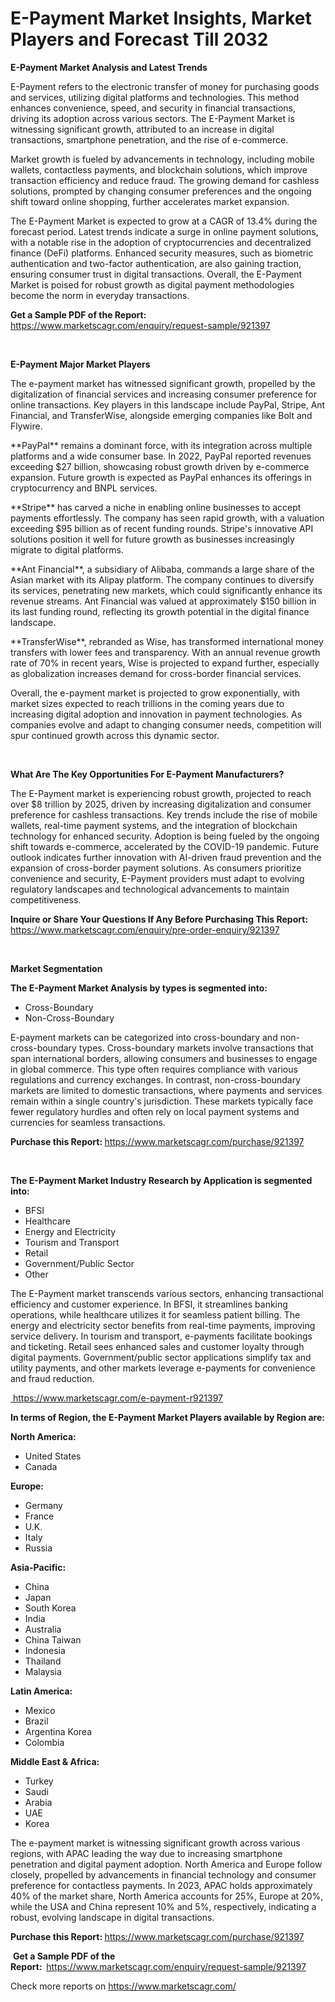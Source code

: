 <p><h1>E-Payment Market Insights, Market Players and Forecast Till 2032</h1></p><p><strong>E-Payment Market Analysis and Latest Trends</strong></p>
<p><p>E-Payment refers to the electronic transfer of money for purchasing goods and services, utilizing digital platforms and technologies. This method enhances convenience, speed, and security in financial transactions, driving its adoption across various sectors. The E-Payment Market is witnessing significant growth, attributed to an increase in digital transactions, smartphone penetration, and the rise of e-commerce. </p><p>Market growth is fueled by advancements in technology, including mobile wallets, contactless payments, and blockchain solutions, which improve transaction efficiency and reduce fraud. The growing demand for cashless solutions, prompted by changing consumer preferences and the ongoing shift toward online shopping, further accelerates market expansion. </p><p>The E-Payment Market is expected to grow at a CAGR of 13.4% during the forecast period. Latest trends indicate a surge in online payment solutions, with a notable rise in the adoption of cryptocurrencies and decentralized finance (DeFi) platforms. Enhanced security measures, such as biometric authentication and two-factor authentication, are also gaining traction, ensuring consumer trust in digital transactions. Overall, the E-Payment Market is poised for robust growth as digital payment methodologies become the norm in everyday transactions.</p></p>
<p><strong>Get a Sample PDF of the Report:&nbsp;</strong> <a href="https://www.marketscagr.com/enquiry/request-sample/921397?utm_campaign=2942&utm_medium=2&utm_source=Github&utm_content=ia&utm_term=11032025&utm_id=e-payment">https://www.marketscagr.com/enquiry/request-sample/921397</a></p>
<p>&nbsp;</p>
<p><strong>E-Payment Major Market Players</strong></p>
<p><p>The e-payment market has witnessed significant growth, propelled by the digitalization of financial services and increasing consumer preference for online transactions. Key players in this landscape include PayPal, Stripe, Ant Financial, and TransferWise, alongside emerging companies like Bolt and Flywire.</p><p>**PayPal** remains a dominant force, with its integration across multiple platforms and a wide consumer base. In 2022, PayPal reported revenues exceeding $27 billion, showcasing robust growth driven by e-commerce expansion. Future growth is expected as PayPal enhances its offerings in cryptocurrency and BNPL services.</p><p>**Stripe** has carved a niche in enabling online businesses to accept payments effortlessly. The company has seen rapid growth, with a valuation exceeding $95 billion as of recent funding rounds. Stripe's innovative API solutions position it well for future growth as businesses increasingly migrate to digital platforms.</p><p>**Ant Financial**, a subsidiary of Alibaba, commands a large share of the Asian market with its Alipay platform. The company continues to diversify its services, penetrating new markets, which could significantly enhance its revenue streams. Ant Financial was valued at approximately $150 billion in its last funding round, reflecting its growth potential in the digital finance landscape.</p><p>**TransferWise**, rebranded as Wise, has transformed international money transfers with lower fees and transparency. With an annual revenue growth rate of 70% in recent years, Wise is projected to expand further, especially as globalization increases demand for cross-border financial services.</p><p>Overall, the e-payment market is projected to grow exponentially, with market sizes expected to reach trillions in the coming years due to increasing digital adoption and innovation in payment technologies. As companies evolve and adapt to changing consumer needs, competition will spur continued growth across this dynamic sector.</p></p>
<p>&nbsp;</p>
<p><strong>What Are The Key Opportunities For E-Payment Manufacturers?</strong></p>
<p><p>The E-Payment market is experiencing robust growth, projected to reach over $8 trillion by 2025, driven by increasing digitalization and consumer preference for cashless transactions. Key trends include the rise of mobile wallets, real-time payment systems, and the integration of blockchain technology for enhanced security. Adoption is being fueled by the ongoing shift towards e-commerce, accelerated by the COVID-19 pandemic. Future outlook indicates further innovation with AI-driven fraud prevention and the expansion of cross-border payment solutions. As consumers prioritize convenience and security, E-Payment providers must adapt to evolving regulatory landscapes and technological advancements to maintain competitiveness.</p></p>
<p><strong>Inquire or Share Your Questions If Any Before Purchasing This Report:</strong> <a href="https://www.marketscagr.com/enquiry/pre-order-enquiry/921397?utm_campaign=2942&utm_medium=2&utm_source=Github&utm_content=ia&utm_term=11032025&utm_id=e-payment">https://www.marketscagr.com/enquiry/pre-order-enquiry/921397</a></p>
<p>&nbsp;</p>
<p><strong>Market Segmentation</strong></p>
<p><strong>The E-Payment Market Analysis by types is segmented into:</strong></p>
<p><ul><li>Cross-Boundary</li><li>Non-Cross-Boundary</li></ul></p>
<p><p>E-payment markets can be categorized into cross-boundary and non-cross-boundary types. Cross-boundary markets involve transactions that span international borders, allowing consumers and businesses to engage in global commerce. This type often requires compliance with various regulations and currency exchanges. In contrast, non-cross-boundary markets are limited to domestic transactions, where payments and services remain within a single country's jurisdiction. These markets typically face fewer regulatory hurdles and often rely on local payment systems and currencies for seamless transactions.</p></p>
<p><strong>Purchase this Report:&nbsp;</strong><a href="https://www.marketscagr.com/purchase/921397?utm_campaign=2942&utm_medium=2&utm_source=Github&utm_content=ia&utm_term=11032025&utm_id=e-payment">https://www.marketscagr.com/purchase/921397</a></p>
<p>&nbsp;</p>
<p><strong>The E-Payment Market Industry Research by Application is segmented into:</strong></p>
<p><ul><li>BFSI</li><li>Healthcare</li><li>Energy and Electricity</li><li>Tourism and Transport</li><li>Retail</li><li>Government/Public Sector</li><li>Other</li></ul></p>
<p><p>The E-Payment market transcends various sectors, enhancing transactional efficiency and customer experience. In BFSI, it streamlines banking operations, while healthcare utilizes it for seamless patient billing. The energy and electricity sector benefits from real-time payments, improving service delivery. In tourism and transport, e-payments facilitate bookings and ticketing. Retail sees enhanced sales and customer loyalty through digital payments. Government/public sector applications simplify tax and utility payments, and other markets leverage e-payments for convenience and fraud reduction.</p></p>
<p><a href="https://www.marketscagr.com/e-payment-r921397?utm_campaign=2942&utm_medium=2&utm_source=Github&utm_content=ia&utm_term=11032025&utm_id=e-payment">&nbsp;https://www.marketscagr.com/e-payment-r921397</a></p>
<p><strong>In terms of Region, the E-Payment Market Players available by Region are:</strong></p>
<p>
    <p> <strong> North America: </strong>
        <ul>
            <li>United States</li>
            <li>Canada</li>
        </ul>
        </p> 
    <p> <strong> Europe: </strong>
        <ul>
            <li>Germany</li>
            <li>France</li>
            <li>U.K.</li>
            <li>Italy</li>
            <li>Russia</li>
        </ul>
        </p> 
    <p> <strong> Asia-Pacific: </strong>
        <ul>
            <li>China</li>
            <li>Japan</li>
            <li>South Korea</li>
            <li>India</li>
            <li>Australia</li>
            <li>China Taiwan</li>
            <li>Indonesia</li>
            <li>Thailand</li>
            <li>Malaysia</li>
        </ul>
        </p> 
    <p> <strong> Latin America: </strong>
        <ul>
            <li>Mexico</li>
            <li>Brazil</li>
            <li>Argentina Korea</li>
            <li>Colombia</li>
        </ul>
        </p> 
    <p> <strong> Middle East & Africa: </strong>
        <ul>
            <li>Turkey</li>
            <li>Saudi</li>
            <li>Arabia</li>
            <li>UAE</li>
            <li>Korea</li>
        </ul>
    </p>
    </p>
<p><p>The e-payment market is witnessing significant growth across various regions, with APAC leading the way due to increasing smartphone penetration and digital payment adoption. North America and Europe follow closely, propelled by advancements in financial technology and consumer preference for contactless payments. In 2023, APAC holds approximately 40% of the market share, North America accounts for 25%, Europe at 20%, while the USA and China represent 10% and 5%, respectively, indicating a robust, evolving landscape in digital transactions.</p></p>
<p><strong>Purchase this Report: </strong><a href="https://www.marketscagr.com/purchase/921397?utm_campaign=2942&utm_medium=2&utm_source=Github&utm_content=ia&utm_term=11032025&utm_id=e-payment">https://www.marketscagr.com/purchase/921397</a></p>
<p>&nbsp;<strong>Get a Sample PDF of the Report:&nbsp;&nbsp;</strong><a href="https://www.marketscagr.com/enquiry/request-sample/921397?utm_campaign=2942&utm_medium=2&utm_source=Github&utm_content=ia&utm_term=11032025&utm_id=e-payment">https://www.marketscagr.com/enquiry/request-sample/921397</a></p>
<p><strong></strong></p>
<p>Check more reports on <a href="https://www.marketscagr.com/?utm_campaign=2942&utm_medium=2&utm_source=Github&utm_content=ia&utm_term=11032025&utm_id=e-payment">https://www.marketscagr.com/</a></p>